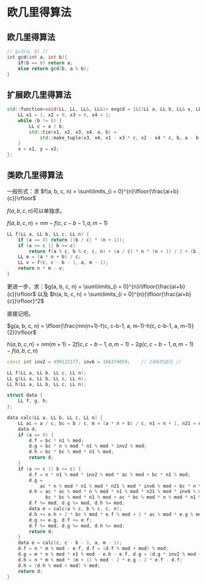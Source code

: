 # 欧几里得算法

## 欧几里得算法

```c++
// gcd(a, b) //
int gcd(int a, int b){
	if(b == 0) return a;
	else return gcd(b, a % b);
}
```

## 扩展欧几里得算法

```C++
std::function<void(LL, LL, LL&, LL&)> exgcd = [&](LL a, LL b, LL& x, LL& y) -> void {
    LL x1 = 1, x2 = 0, x3 = 0, x4 = 1;
    while (b != 0) {
        LL c = a / b;
        std::tie(x1, x2, x3, x4, a, b) =
            std::make_tuple(x3, x4, x1 - x3 * c, x2 - x4 * c, b, a - b * c);
    }
    x = x1, y = x2;
};

```

## 类欧几里得算法

一般形式：求 $f(a, b, c, n) = \sum\limits_{i = 0}^{n}\lfloor{\frac{ai+b}{c}}\rfloor$​

$f(a, b, c, n)$​ 可以单独求。

$f(a, b, c, n) = nm-f(c, c - b - 1, a, m - 1)$

```c++
LL f(LL a, LL b, LL c, LL n) {
    if (a == 0) return ((b / c) * (n + 1));
    if (a >= c || b >= c)
        return f(a % c, b % c, c, n) + (a / c) * n * (n + 1) / 2 + (b / c) * (n + 1);
    LL m = (a * n + b) / c;
    LL v = f(c, c - b - 1, a, m - 1);
    return n * m - v;
}
```

更进一步，求：$g(a, b, c, n) = \sum\limits_{i = 0}^{n}i\lfloor{\frac{ai+b}{c}}\rfloor$ 以及 $h(a, b, c, n) = \sum\limits_{i = 0}^{n}{\lfloor{\frac{ai+b}{c}}\rfloor}^2$​

直接记吧。

$g(a, b, c, n) = \lfloor{\frac{mn(n+1)-f(c, c-b-1, a, m-1)-h(c, c-b-1, a, m-1)}{2}}\rfloor$​

$h(a, b, c, n) = nm(m+1)-2f(c, c - b-1, a, m- 1)-2g(c,c-b-1,a,m-1)-f(a, b, c, n)$

```c++
const int inv2 = 499122177, inv6 = 166374059;    // 2和6的逆元 //

LL f(LL a, LL b, LL c, LL n);
LL g(LL a, LL b, LL c, LL n);
LL h(LL a, LL b, LL c, LL n);

struct data {
    LL f, g, h;
};

data calc(LL a, LL b, LL c, LL n) {
    LL ac = a / c, bc = b / c, m = (a * n + b) / c, n1 = n + 1, n21 = n * 2 + 1;
    data d;
    if (a == 0) {
        d.f = bc * n1 % mod;
        d.g = bc * n % mod * n1 % mod * inv2 % mod;
        d.h = bc * bc % mod * n1 % mod;
        return d;
    }
    if (a >= c || b >= c) {
        d.f = n * n1 % mod * inv2 % mod * ac % mod + bc * n1 % mod;
        d.g =
            ac * n % mod * n1 % mod * n21 % mod * inv6 % mod + bc * n % mod * n1 % mod * inv2 % mod;
        d.h = ac * ac % mod * n % mod * n1 % mod * n21 % mod * inv6 % mod +
              bc * bc % mod * n1 % mod + ac * bc % mod * n % mod * n1 % mod;
        d.f %= mod, d.g %= mod, d.h %= mod;
        data e = calc(a % c, b % c, c, n);
        d.h += e.h + 2 * bc % mod * e.f % mod + 2 * ac % mod * e.g % mod;
        d.g += e.g, d.f += e.f;
        d.f %= mod, d.g %= mod, d.h %= mod;
        return d;
    }
    data e = calc(c, c - b - 1, a, m - 1);
    d.f = n * m % mod - e.f, d.f = (d.f % mod + mod) % mod;
    d.g = m * n % mod * n1 % mod - e.h - e.f, d.g = (d.g * inv2 % mod + mod) % mod;
    d.h = n * m % mod * (m + 1) % mod - 2 * e.g - 2 * e.f - d.f;
    d.h = (d.h % mod + mod) % mod;
    return d;
}
```

